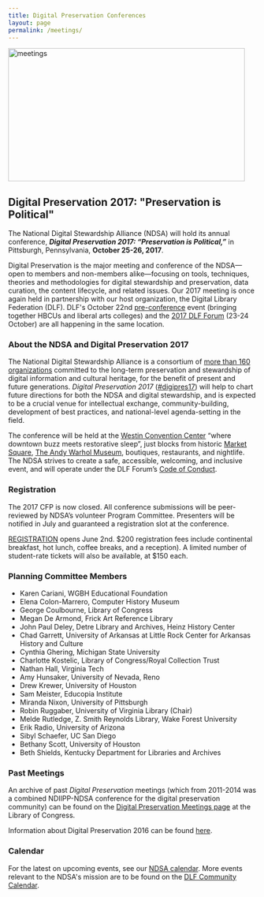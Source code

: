 ```yaml
---
title: Digital Preservation Conferences
layout: page
permalink: /meetings/
---
```

<img alt="meetings" width="480" height="270" src='{{ "/images/NDSA-DigitalPreservation-SiteBanner.png" | prepend: site.baseurl }}'>

## Digital Preservation 2017: "Preservation is Political"

The National Digital Stewardship Alliance (NDSA) will hold its annual conference, _**Digital Preservation 2017: “Preservation is Political,”**_ in Pittsburgh, Pennsylvania, **October 25-26, 2017**.

Digital Preservation is the major meeting and conference of the NDSA—open to members and non-members alike—focusing on tools, techniques, theories and methodologies for digital stewardship and preservation, data curation, the content lifecycle, and related issues. Our 2017 meeting is once again held in partnership with our host organization, the Digital Library Federation (DLF). DLF's October 22nd [pre-conference](https://www.diglib.org/forums/2017forum/dlflac/) event (bringing together HBCUs and liberal arts colleges) and the [2017 DLF Forum](https://www.diglib.org/forums/2017forum/) (23-24 October) are all happening in the same location.


### About the NDSA and Digital Preservation 2017

The National Digital Stewardship Alliance is a consortium of [more than 160 organizations](http://ndsa.org/members-list/) committed to the long-term preservation and stewardship of digital information and cultural heritage, for the benefit of present and future generations. _Digital Preservation 2017_ ([#digipres17](https://twitter.com/search?q=%23digipres17&src=typd)) will help to chart future directions for both the NDSA and digital stewardship, and is expected to be a crucial venue for intellectual exchange, community-building, development of best practices, and national-level agenda-setting in the field.

The conference will be held at the  [Westin Convention Center](http://www.westinpittsburgh.com/) “where downtown buzz meets restorative sleep”, just blocks from historic [Market Square](http://marketsquarepgh.com/), [The Andy Warhol Museum](http://www.warhol.org/), boutiques, restaurants, and nightlife. The NDSA strives to create a safe, accessible, welcoming, and inclusive event, and will operate under the DLF Forum’s [Code of Conduct](https://www.diglib.org/about/code-of-conduct/).


### Registration

The 2017 CFP is now closed. All conference submissions will be peer-reviewed by NDSA’s volunteer Program Committee. Presenters will be notified in July and guaranteed a registration slot at the conference.

[REGISTRATION](https://www.conftool.pro/dlf2017/) opens June 2nd. $200 registration fees include continental breakfast, hot lunch, coffee breaks, and a reception). A limited number of student-rate tickets will also be available, at $150 each.


### Planning Committee Members

- Karen Cariani, WGBH Educational Foundation
- Elena	Colon-Marrero, Computer History Museum
- George Coulbourne, Library of Congress
- Megan	De Armond, Frick Art Reference Library
- John Paul Deley, Detre Library and Archives, Heinz History Center
- Chad Garrett, University of Arkansas at Little Rock Center for Arkansas History and Culture
- Cynthia	Ghering, Michigan State University
- Charlotte	Kostelic, Library of Congress/Royal Collection Trust
- Nathan Hall, Virginia Tech
- Amy	Hunsaker, University of Nevada, Reno
- Drew Krewer, University of Houston
- Sam	Meister, Educopia Institute
- Miranda	Nixon, University of Pittsburgh
- Robin Ruggaber, University of Virginia Library (Chair)
- Melde Rutledge, Z. Smith Reynolds Library, Wake Forest University
- Erik Radio, University of Arizona
- Sibyl Schaefer, UC San Diego
- Bethany Scott, University of Houston
- Beth Shields, Kentucky Department for Libraries and Archives

### Past Meetings

An archive of past *Digital Preservation* meetings (which from 2011-2014 was a combined NDIIPP-NDSA conference for the digital preservation community) can be found on the [Digital Preservation Meetings page](http://www.digitalpreservation.gov/meetings/) at the Library of Congress.

Information about Digital Preservation 2016 can be found [here](/digital-preservation-2016).

### Calendar

For the latest on upcoming events, see our [NDSA calendar](/calendar). More events relevant to the NDSA's mission are to be found on the [DLF Community Calendar](https://www.diglib.org/opportunities/calendar/).
